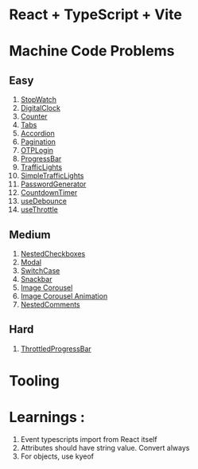 # React + TypeScript + Vite

# Machine Code Problems

## Easy
1. [StopWatch](src/MachineCodeProblems/StopWatch/insights.md)
2. [DigitalClock](src/MachineCodeProblems/DigitalClock/insights.md)
3. [Counter](src/MachineCodeProblems/Counter/)
4. [Tabs](src/MachineCodeProblems/Tabs/)
5. [Accordion](src/MachineCodeProblems/Accordion/)
6. [Pagination](src/MachineCodeProblems/Pagination/insights.md)
6. [OTPLogin](src/MachineCodeProblems/OTPLogin//insights.md)
7. [ProgressBar](src/MachineCodeProblems/ProgressBar/insights.md)
8. [TrafficLights](src/MachineCodeProblems/TrafficLights/insights.md)
9. [SimpleTrafficLights](src/MachineCodeProblems/TrafficLights/insights.md)
10. [PasswordGenerator](src/MachineCodeProblems/PasswordGenerator/insights.md)
11. [CountdownTimer](src/MachineCodeProblems/CountdownTimer/insights.md)
12. [useDebounce](src/MachineCodeProblems/useDebounce/insights.md)
13. [useThrottle](src/MachineCodeProblems/useThrottle/insights.md)


## Medium
1. [NestedCheckboxes](src/MachineCodeProblems/NestedCheckboxes/insights.md)
2. [Modal](src/MachineCodeProblems/Modal/insights.md)
3. [SwitchCase](src/MachineCodeProblems/SwitchCase/insights.md)
4. [Snackbar](src/MachineCodeProblems/Snackbar/insights.md)
5. [Image Corousel](src/MachineCodeProblems/ImageCorousel/insights.md)
6. [Image Corousel Animation](src/MachineCodeProblems/ImageCorouselAnimation/insights.md)
7. [NestedComments](src/MachineCodeProblems/NestedComments/insights.md)

## Hard
1. [ThrottledProgressBar](src/MachineCodeProblems/ThrottledProgressBar/insights.md)


# Tooling



# Learnings :

1. Event typescripts import from React itself
2. Attributes should have string value. Convert always
3. For objects, use kyeof <Model or interface>
